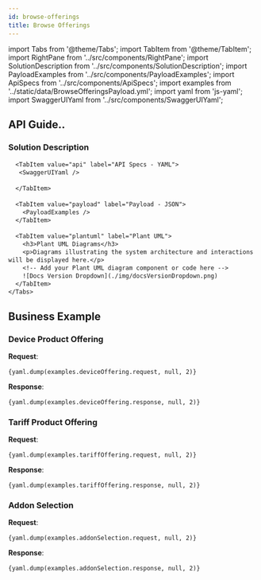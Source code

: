 ```yaml
---
id: browse-offerings
title: Browse Offerings
---
```



import Tabs from '@theme/Tabs';
import TabItem from '@theme/TabItem';
import RightPane from '../src/components/RightPane'; 
import SolutionDescription from '../src/components/SolutionDescription';
import PayloadExamples from '../src/components/PayloadExamples';
import ApiSpecs from '../src/components/ApiSpecs';
import examples from '../static/data/BrowseOfferingsPayload.yml'; 
import yaml from 'js-yaml'; 
import SwaggerUIYaml from '../src/components/SwaggerUIYaml';

## API Guide..


<div className="container">
  <div className="tabs-pane">
    <Tabs>
      <TabItem value="description" label="Solution Description" default>
        <h3>Solution Description</h3>
        <SolutionDescription 
          initialText={`To display the tariff options, the Backend For Frontend (BFF) will invoke the API endpoint GET '/productOfferings' with the parameter Group set to 'Tariff'. The backend will return the relevant product offerings associated with the tariff.`} 
        />
      </TabItem>

      <TabItem value="api" label="API Specs - YAML">
       <SwaggerUIYaml /> 
       
      </TabItem>

      <TabItem value="payload" label="Payload - JSON">
        <PayloadExamples />  
      </TabItem>

      <TabItem value="plantuml" label="Plant UML">
        <h3>Plant UML Diagrams</h3>
        <p>Diagrams illustrating the system architecture and interactions will be displayed here.</p>
        <!-- Add your Plant UML diagram component or code here -->
        ![Docs Version Dropdown](./img/docsVersionDropdown.png)
      </TabItem>
    </Tabs>
  </div>
</div>

## Business Example 

### Device Product Offering
    
**Request**:
<pre>
<code>{yaml.dump(examples.deviceOffering.request, null, 2)}</code>
</pre>

**Response**:
<pre>
<code>{yaml.dump(examples.deviceOffering.response, null, 2)}</code>
</pre>

### Tariff Product Offering

**Request**:
<pre>
<code>{yaml.dump(examples.tariffOffering.request, null, 2)}</code>
</pre>

**Response**:
<pre>
<code>{yaml.dump(examples.tariffOffering.response, null, 2)}</code>
</pre>

### Addon Selection

**Request**:
<pre>
<code>{yaml.dump(examples.addonSelection.request, null, 2)}</code>
</pre>

**Response**:
<pre>
<code>{yaml.dump(examples.addonSelection.response, null, 2)}</code>
</pre>
        
    